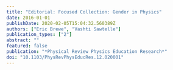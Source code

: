 ```yaml
---
title: "Editorial: Focused Collection: Gender in Physics"
date: 2016-01-01
publishDate: 2020-02-05T15:04:32.560389Z
authors: ["Eric Brewe", "Vashti Sawtelle"]
publication_types: ["2"]
abstract: ""
featured: false
publication: "*Physical Review Physics Education Research*"
doi: "10.1103/PhysRevPhysEducRes.12.020001"
---
```


